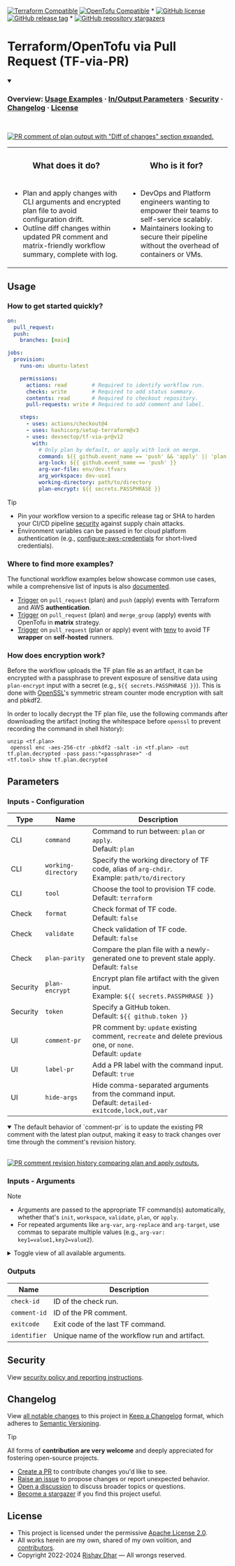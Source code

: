[![Terraform Compatible](https://img.shields.io/badge/Terraform-Compatible-844FBA?logo=terraform&logoColor=white)](https://github.com/hashicorp/setup-terraform "Terraform Compatible.")
[![OpenTofu Compatible](https://img.shields.io/badge/OpenTofu-Compatible-FFDA18?logo=opentofu&logoColor=white)](https://github.com/opentofu/setup-opentofu "OpenTofu Compatible.")
*
[![GitHub license](https://img.shields.io/github/license/devsectop/tf-via-pr?logo=apache&label=License)](../LICENSE.txt "Apache License 2.0.")
[![GitHub release tag](https://img.shields.io/github/v/release/devsectop/tf-via-pr?logo=semanticrelease&label=Release)](https://github.com/devsectop/tf-via-pr/releases "View all releases.")
*
[![GitHub repository stargazers](https://img.shields.io/github/stars/devsectop/tf-via-pr)](https://github.com/devsectop/tf-via-pr "Become a stargazer.")

# Terraform/OpenTofu via Pull Request (TF-via-PR)

<details open><summary><h3>Overview: <a href="#usage">Usage Examples</a> · <a href="#parameters">In/Output Parameters</a> · <a href="#security">Security</a> · <a href="#changelog">Changelog</a> · <a href="#license">License</a></h3></summary></br>

[![PR comment of plan output with "Diff of changes" section expanded.](assets/comment.png)](https://raw.githubusercontent.com/DevSecTop/TF-via-PR/refs/heads/docs--tidy-up/docs/assets/comment.png "View full-size image.")
</details>

<table>
  <tr>
    <th>
      <h3>What does it do?</h3>
    </th>
    <th>
      <h3>Who is it for?</h3>
    </th>
  </tr>
  <tr>
    <td>
      <ul>
        <li>Plan and apply changes with CLI arguments and encrypted plan file to avoid configuration drift.</li>
        <li>Outline diff changes within updated PR comment and matrix-friendly workflow summary, complete with log.</li>
      </ul>
    </td>
    <td>
      <ul>
        <li>DevOps and Platform engineers wanting to empower their teams to self-service scalably.</li>
        <li>Maintainers looking to secure their pipeline without the overhead of containers or VMs.</li>
      </ul>
    </td>
  </tr>
</table>

## Usage

### How to get started quickly?

```yaml
on:
  pull_request:
  push:
    branches: [main]

jobs:
  provision:
    runs-on: ubuntu-latest

    permissions:
      actions: read        # Required to identify workflow run.
      checks: write        # Required to add status summary.
      contents: read       # Required to checkout repository.
      pull-requests: write # Required to add comment and label.

    steps:
      - uses: actions/checkout@4
      - uses: hashicorp/setup-terraform@v3
      - uses: devsectop/tf-via-pr@v12
        with:
          # Only plan by default, or apply with lock on merge.
          command: ${{ github.event_name == 'push' && 'apply' || 'plan' }}
          arg-lock: ${{ github.event_name == 'push' }}
          arg-var-file: env/dev.tfvars
          arg_workspace: dev-use1
          working-directory: path/to/directory
          plan-encrypt: ${{ secrets.PASSPHRASE }}
```

> [!TIP]
>
> - Pin your workflow version to a specific release tag or SHA to harden your CI/CD pipeline [security](#security) against supply chain attacks.
> - Environment variables can be passed in for cloud platform authentication (e.g., [configure-aws-credentials](https://github.com/aws-actions/configure-aws-credentials "Configuring AWS credentials for use in GitHub Actions.") for short-lived credentials).

### Where to find more examples?

The functional workflow examples below showcase common use cases, while a comprehensive list of inputs is also [documented](#parameters).

- [Trigger](.github/examples/pr_push_auth.yaml) on `pull_request` (plan) and `push` (apply) events with Terraform and AWS **authentication**.
- [Trigger](.github/examples/pr_merge_matrix.yaml) on `pull_request` (plan) and `merge_group` (apply) events with OpenTofu in **matrix** strategy.
- [Trigger](.github/examples/pr_tenv.yaml) on `pull_request` (plan or apply) event with [tenv](https://tofuutils.github.io/tenv/) to avoid TF **wrapper** on **self-hosted** runners.

### How does encryption work?

Before the workflow uploads the TF plan file as an artifact, it can be encrypted with a passphrase to prevent exposure of sensitive data using `plan-encrypt` input with a secret (e.g., `${{ secrets.PASSPHRASE }}`). This is done with [OpenSSL](https://docs.openssl.org/master/man1/openssl-enc/ "OpenSSL encryption documentation.")'s symmetric stream counter mode encryption with salt and pbkdf2.

In order to locally decrypt the TF plan file, use the following commands after downloading the artifact (noting the whitespace before `openssl` to prevent recording the command in shell history):

```fish
unzip <tf.plan>
 openssl enc -aes-256-ctr -pbkdf2 -salt -in <tf.plan> -out tf.plan.decrypted -pass pass:"<passphrase>" -d
<tf.tool> show tf.plan.decrypted
```

## Parameters

### Inputs - Configuration

| Type     | Name                | Description                                                                                                    |
| -------- | ------------------- | -------------------------------------------------------------------------------------------------------------- |
| CLI      | `command`           | Command to run between: `plan` or `apply`.</br>Default: `plan`                                                 |
| CLI      | `working-directory` | Specify the working directory of TF code, alias of `arg-chdir`.</br>Example: `path/to/directory`               |
| CLI      | `tool`              | Choose the tool to provision TF code.</br>Default: `terraform`                                                 |
| Check    | `format`            | Check format of TF code.</br>Default: `false`                                                                  |
| Check    | `validate`          | Check validation of TF code.</br>Default: `false`                                                              |
| Check    | `plan-parity`       | Compare the plan file with a newly-generated one to prevent stale apply.</br>Default: `false`                  |
| Security | `plan-encrypt`      | Encrypt plan file artifact with the given input.</br>Example: `${{ secrets.PASSPHRASE }}`                      |
| Security | `token`             | Specify a GitHub token.</br>Default: `${{ github.token }}`                                                     |
| UI       | `comment-pr`        | PR comment by: `update` existing comment, `recreate` and delete previous one, or `none`.</br>Default: `update` |
| UI       | `label-pr`          | Add a PR label with the command input.</br>Default: `true`                                                     |
| UI       | `hide-args`         | Hide comma-separated arguments from the command input.</br>Default: `detailed-exitcode,lock,out,var`           |

<details open><summary>The default behavior of `comment-pr` is to update the existing PR comment with the latest plan output, making it easy to track changes over time through the comment's revision history.</summary></br>

[![PR comment revision history comparing plan and apply outputs.](assets/revisions.png)](https://raw.githubusercontent.com/DevSecTop/TF-via-PR/refs/heads/docs--tidy-up/docs/assets/revisions.png "View full-size image.")
</details>

### Inputs - Arguments

> [!NOTE]
>
> - Arguments are passed to the appropriate TF command(s) automatically, whether that's `init`, `workspace`, `validate`, `plan`, or `apply`.</br>
> - For repeated arguments like `arg-var`, `arg-replace` and `arg-target`, use commas to separate multiple values (e.g., `arg-var: key1=value1,key2=value2`).

<details><summary>Toggle view of all available arguments.</summary>

| Name                      | Description                              |
| ------------------------- | ---------------------------------------- |
| `arg-auto-approve`        | `-auto-approve`                          |
| `arg-backend-config`      | `-backend-config`                        |
| `arg-backend`             | `-backend`                               |
| `arg-backup`              | `-backup`                                |
| `arg-chdir`               | `-chdir`                                 |
| `arg-check`               | `-check`</br>Default: `true`             |
| `arg-compact-warnings`    | `-compact-warnings`                      |
| `arg-concise`             | `-concise`                               |
| `arg-destroy`             | `-destroy`                               |
| `arg-detailed-exitcode`   | `-detailed-exitcode`</br>Default: `true` |
| `arg-diff`                | `-diff`</br>Default: `true`              |
| `arg-force-copy`          | `-force-copy`                            |
| `arg-from-module`         | `-from-module`                           |
| `arg-generate-config-out` | `-generate-config-out`                   |
| `arg-get`                 | `-get`                                   |
| `arg-list`                | `-list`                                  |
| `arg-lock-timeout`        | `-lock-timeout`                          |
| `arg-lock`                | `-lock`                                  |
| `arg-lockfile`            | `-lockfile`                              |
| `arg-migrate-state`       | `-migrate-state`                         |
| `arg-no-tests`            | `-no-tests`                              |
| `arg-or-create`           | `-or-create`</br>Default: `true`         |
| `arg-parallelism`         | `-parallelism`                           |
| `arg-plugin-dir`          | `-plugin-dir`                            |
| `arg-reconfigure`         | `-reconfigure`                           |
| `arg-recursive`           | `-recursive`</br>Default: `true`         |
| `arg-refresh-only`        | `-refresh-only`                          |
| `arg-refresh`             | `-refresh`                               |
| `arg-replace`             | `-replace`                               |
| `arg-state-out`           | `-state-out`                             |
| `arg-state`               | `-state`                                 |
| `arg-target`              | `-target`                                |
| `arg-test-directory`      | `-test-directory`                        |
| `arg-upgrade`             | `-upgrade`                               |
| `arg-var-file`            | `-var-file`                              |
| `arg-var`                 | `-var`                                   |
| `arg-workspace`           | `-workspace`                             |
| `arg-write`               | `-write`                                 |
</details>

### Outputs

| Name         | Description                                   |
| ------------ | --------------------------------------------- |
| `check-id`   | ID of the check run.                          |
| `comment-id` | ID of the PR comment.                         |
| `exitcode`   | Exit code of the last TF command.             |
| `identifier` | Unique name of the workflow run and artifact. |

## Security

View [security policy and reporting instructions](SECURITY.md).

## Changelog

View [all notable changes](https://github.com/devsectop/tf-via-pr/releases "Releases.") to this project in [Keep a Changelog](https://keepachangelog.com "Keep a Changelog.") format, which adheres to [Semantic Versioning](https://semver.org "Semantic Versioning.").

> [!TIP]
>
> All forms of **contribution are very welcome** and deeply appreciated for fostering open-source projects.
>
> - [Create a PR](https://github.com/devsectop/tf-via-pr/pulls "Create a pull request.") to contribute changes you'd like to see.
> - [Raise an issue](https://github.com/devsectop/tf-via-pr/issues "Raise an issue.") to propose changes or report unexpected behavior.
> - [Open a discussion](https://github.com/devsectop/tf-via-pr/discussions "Open a discussion.") to discuss broader topics or questions.
> - [Become a stargazer](https://github.com/devsectop/tf-via-pr/stargazers "Become a stargazer.") if you find this project useful.

## License

- This project is licensed under the permissive [Apache License 2.0](../LICENSE.txt "Apache License 2.0.").
- All works herein are my own, shared of my own volition, and [contributors](https://github.com/devsectop/tf-via-pr/graphs/contributors "Contributors.").
- Copyright 2022-2024 [Rishav Dhar](https://github.com/rdhar "Rishav Dhar's GitHub profile.") — All wrongs reserved.
